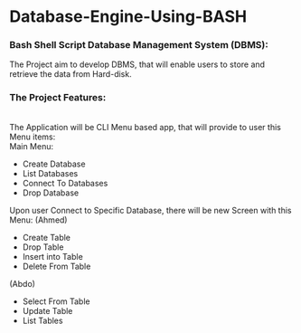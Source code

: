 # Database-Engine-Using-BASH

### Bash Shell Script Database Management System (DBMS):

The Project aim to develop DBMS, that will enable users to store and retrieve the data from Hard-disk.

### The Project Features:
<br>The Application will be CLI Menu based app, that will provide to user this Menu items:
<br>Main Menu:
- Create Database
- List Databases
- Connect To Databases
- Drop Database

Upon user Connect to Specific Database, there will be new Screen with this Menu:
(Ahmed)
- Create Table 
- Drop Table
- Insert into Table
- Delete From Table

(Abdo)
- Select From Table
- Update Table
- List Tables

